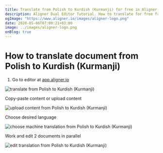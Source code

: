 ```yaml
---
title: Translate from Polish to Kurdish (Kurmanji) for free in Aligner Editor
description: Aligner Dual Editor Tutorial. How to translate for free from Polish to Kurdish (Kurmanji). Aligner is multilingual document management platform. 
ogImage: "https://www.aligner.io/images/aligner-logo.png"
date: 2020-05-06T07:09:21+03:00
image: ../images/aligner-logo.png
onBlog: true
---
```


# How to translate document from Polish to Kurdish (Kurmanji)

1. Go to editor at [app.aligner.io](https://app.aligner.io "Aligner App web page")

![translate from Polish to Kurdish (Kurmanji)](../aligner-blank-editor.png "translate from Polish to Kurdish (Kurmanji)")

Copy-paste content or upload content

![upload content from Polish to Kurdish (Kurmanji)](../aligner-uploaded-document.png "upload content from Polish to Kurdish (Kurmanji)")

Choose desired language

![choose machine translation from Polish to Kurdish (Kurmanji)](../aligner-language-dropdown.png "choose machine translation from Polish to Kurdish (Kurmanji)")

Work and edit 2 documents in parallel

![edit translation from Polish to Kurdish (Kurmanji)](../aligner-double-sitded-editor.png "edit translation from Polish to Kurdish (Kurmanji)")

